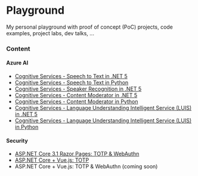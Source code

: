 # Playground

My personal playground with proof of concept (PoC) projects, code examples, project labs, dev talks, ...

### Content

#### Azure AI

- [Cognitive Services - Speech to Text in .NET 5](src/azure-cognitive-services-speech-dotnet)
- [Cognitive Services - Speech to Text in Python](src/azure-cognitive-services-speech-python)
- [Cognitive Services - Speaker Recognition in .NET 5](src/azure-cognitive-services-speaker-recognition-dotnet)
- [Cognitive Services - Content Moderator in .NET 5](src/azure-cognitive-services-content-moderator-dotnet)
- [Cognitive Services - Content Moderator in Python](src/azure-cognitive-services-content-moderator-python)
- [Cognitive Services - Language Understanding Intelligent Service (LUIS) in .NET 5](src/azure-cognitive-services-luis-dotnet)
- [Cognitive Services - Language Understanding Intelligent Service (LUIS) in Python](src/azure-cognitive-services-luis-python)

#### Security

- [ASP.NET Core 3.1 Razor Pages: TOTP & WebAuthn](src/aspnet-core-razor-pages-security-webauthn)
- [ASP.NET Core + Vue.js: TOTP](src/aspnet-core-vue-security-totp)
- ASP.NET Core + Vue.js: TOTP & WebAuthn (coming soon)
